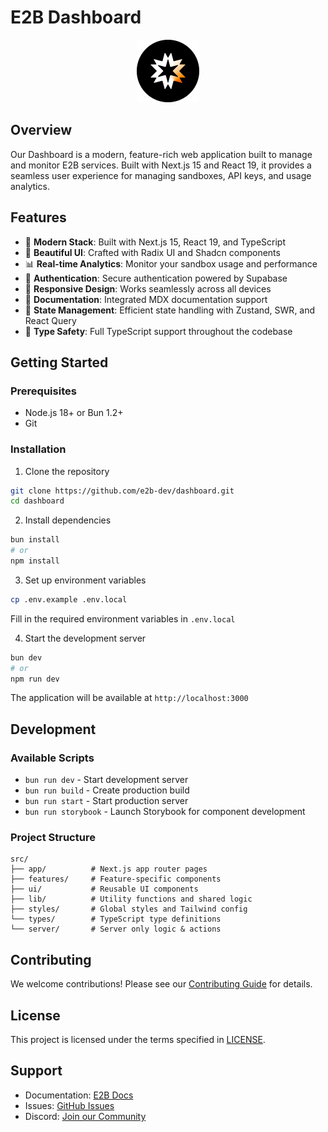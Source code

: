 # E2B Dashboard

<p align="center">
  <img width="100" src="/readme-assets/logo-circle.png" alt="e2b logo">
</p>

## Overview
Our Dashboard is a modern, feature-rich web application built to manage and monitor E2B services. Built with Next.js 15 and React 19, it provides a seamless user experience for managing sandboxes, API keys, and usage analytics.

## Features
- 🚀 **Modern Stack**: Built with Next.js 15, React 19, and TypeScript
- 🎨 **Beautiful UI**: Crafted with Radix UI and Shadcn components
- 📊 **Real-time Analytics**: Monitor your sandbox usage and performance
- 🔐 **Authentication**: Secure authentication powered by Supabase
- 📱 **Responsive Design**: Works seamlessly across all devices
- 📖 **Documentation**: Integrated MDX documentation support
- 🔄 **State Management**: Efficient state handling with Zustand, SWR, and React Query
- 🎯 **Type Safety**: Full TypeScript support throughout the codebase

## Getting Started

### Prerequisites
- Node.js 18+ or Bun 1.2+
- Git

### Installation

1. Clone the repository
```bash
git clone https://github.com/e2b-dev/dashboard.git
cd dashboard
```

2. Install dependencies
```bash
bun install
# or
npm install
```

3. Set up environment variables
```bash
cp .env.example .env.local
```
Fill in the required environment variables in `.env.local`

4. Start the development server
```bash
bun dev
# or
npm run dev
```

The application will be available at `http://localhost:3000`

## Development

### Available Scripts
- `bun run dev` - Start development server
- `bun run build` - Create production build
- `bun run start` - Start production server
- `bun run storybook` - Launch Storybook for component development

### Project Structure
```
src/
├── app/          # Next.js app router pages
├── features/     # Feature-specific components
├── ui/           # Reusable UI components
├── lib/          # Utility functions and shared logic
├── styles/       # Global styles and Tailwind config
└── types/        # TypeScript type definitions
└── server/       # Server only logic & actions 
```

## Contributing
We welcome contributions! Please see our [Contributing Guide](CONTRIBUTING.md) for details.

## License
This project is licensed under the terms specified in [LICENSE](LICENSE).

## Support
- Documentation: [E2B Docs](https://e2b.dev/docs)
- Issues: [GitHub Issues](https://github.com/e2b-dev/dashboard/issues)
- Discord: [Join our Community](https://discord.gg/e2b)